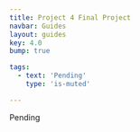 ```yaml
---
title: Project 4 Final Project
navbar: Guides
layout: guides
key: 4.0
bump: true

tags:
  - text: 'Pending'
    type: 'is-muted'

---
```


Pending

